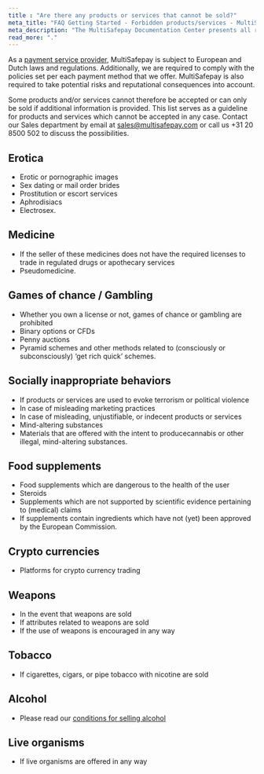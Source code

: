 ```yaml
---
title : "Are there any products or services that cannot be sold?"
meta_title: "FAQ Getting Started - Forbidden products/services - MultiSafepay Docs"
meta_description: "The MultiSafepay Documentation Center presents all relevant information about our Plugins and API. You can also find support pages for payment methods, tools and general questions as well as the contact details of our Support and Integration Teams."
read_more: "."
---
```

As a [payment service provider](/faq/general/glossary/#payment-service-provider-psp), MultiSafepay is subject to European and Dutch laws and regulations. Additionally, we are required to comply with the policies set per each payment method that we offer. MultiSafepay is also required to take potential risks and reputational consequences into account.

Some products and/or services cannot therefore be accepted or can only be sold if additional information is provided. This list serves as a guideline for products and services which cannot be accepted in any case. Contact our Sales department by email at <sales@multisafepay.com> or call us +31 20 8500 502 to discuss the possibilities.

## Erotica
* Erotic or pornographic images
* Sex dating or mail order brides
* Prostitution or escort services
* Aphrodisiacs
* Electrosex.

## Medicine
* If the seller of these medicines does not have the required licenses to trade in regulated drugs or apothecary services
* Pseudomedicine.

## Games of chance / Gambling
* Whether you own a license or not, games of chance or gambling are prohibited
* Binary options or CFDs
* Penny auctions
* Pyramid schemes and other methods related to (consciously or subconsciously) ‘get rich quick’ schemes.

## Socially inappropriate behaviors
* If products or services are used to evoke terrorism or political violence
* In case of misleading marketing practices
* In case of misleading, unjustifiable, or indecent products or services
* Mind-altering substances
* Materials that are offered with the intent to producecannabis or other illegal, mind-altering substances.

## Food supplements
* Food supplements which are dangerous to the health of the user
* Steroids
* Supplements which are not supported by scientific evidence pertaining to (medical) claims
* If supplements contain ingredients which have not (yet) been approved by the European Commission.

## Crypto currencies
* Platforms for crypto currency trading

## Weapons
* In the event that weapons are sold
* If attributes related to weapons are sold
* If the use of weapons is encouraged in any way

## Tobacco
* If cigarettes, cigars, or pipe tobacco with nicotine are sold

## Alcohol
* Please read our [conditions for selling alcohol](/faq/getting-started/rules-for-selling-alcohol/)

## Live organisms
* If live organisms are offered in any way
